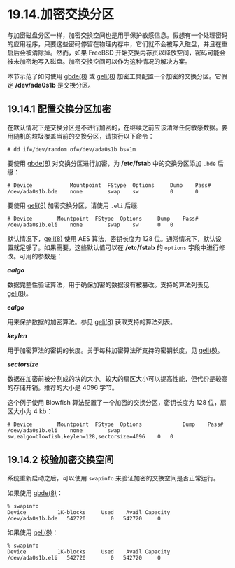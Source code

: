 # 19.14.加密交换分区

与加密磁盘分区一样，加密交换空间也是用于保护敏感信息。假想有一个处理密码的应用程序，只要这些密码停留在物理内存中，它们就不会被写入磁盘，并且在重启后会被清除掉。然而，如果 FreeBSD 开始交换内存页以释放空间，密码可能会被未加密地写入磁盘。加密交换空间可以作为这种情况的解决方案。

本节示范了如何使用 [gbde(8)](https://www.freebsd.org/cgi/man.cgi?query=gbde&sektion=8&format=html) 或 [geli(8)](https://www.freebsd.org/cgi/man.cgi?query=geli&sektion=8&format=html) 加密工具配置一个加密的交换分区。它假定 **/dev/ada0s1b** 是交换分区。

## 19.14.1 配置交换分区加密

在默认情况下是交换分区是不进行加密的，在继续之前应该清除任何敏感数据。要用随机的垃圾覆盖当前的交换分区，请执行以下命令：

```
# dd if=/dev/random of=/dev/ada0s1b bs=1m
```

要使用 [gbde(8)](https://www.freebsd.org/cgi/man.cgi?query=gbde&sektion=8&format=html) 对交换分区进行加密，为 **/etc/fstab** 中的交换分区添加 `.bde` 后缀：

```
# Device			Mountpoint	FStype	Options		Dump	Pass#
/dev/ada0s1b.bde	none		swap	sw			0		0
```

要使用 [geli(8)](https://www.freebsd.org/cgi/man.cgi?query=geli&sektion=8&format=html) 加密交换分区，请使用 `.eli` 后缀:

```
# Device		Mountpoint	FStype	Options		Dump	Pass#
/dev/ada0s1b.eli	none		swap	sw		0	0
```

默认情况下，[geli(8)](https://www.freebsd.org/cgi/man.cgi?query=geli&sektion=8&format=html) 使用 AES 算法，密钥长度为 128 位。通常情况下，默认设置就足够了。如果需要，这些默认值可以在 **/etc/fstab** 的 `options` 字段中进行修改。可用的参数是：

_**aalgo**_

数据完整性验证算法，用于确保加密的数据没有被篡改。支持的算法列表见 [geli(8)](https://www.freebsd.org/cgi/man.cgi?query=geli&sektion=8&format=html)。

_**ealgo**_

用来保护数据的加密算法。参见 [geli(8)](https://www.freebsd.org/cgi/man.cgi?query=geli&sektion=8&format=html) 获取支持的算法列表。

_**keylen**_

用于加密算法的密钥的长度。关于每种加密算法所支持的密钥长度，见 [geli(8)](https://www.freebsd.org/cgi/man.cgi?query=geli&sektion=8&format=html)。

_**sectorsize**_

数据在加密前被分割成的块的大小。较大的扇区大小可以提高性能，但代价是较高的存储开销。推荐的大小是 4096 字节。

这个例子使用 Blowfish 算法配置了一个加密的交换分区，密钥长度为 128 位，扇区大小为 4 kb：

```
# Device		Mountpoint	FStype	Options				Dump	Pass#
/dev/ada0s1b.eli	none		swap	sw,ealgo=blowfish,keylen=128,sectorsize=4096	0	0
```

## 19.14.2 校验加密交换空间

系统重新启动之后，可以使用 `swapinfo` 来验证加密的交换空间是否正常运行。

如果使用 [gbde(8)](https://www.freebsd.org/cgi/man.cgi?query=gbde&sektion=8&format=html)：

```
% swapinfo
Device          1K-blocks     Used    Avail Capacity
/dev/ada0s1b.bde   542720        0   542720     0
```

如果使用 [geli(8)](https://www.freebsd.org/cgi/man.cgi?query=geli&sektion=8&format=html)：

```
% swapinfo
Device          1K-blocks     Used    Avail Capacity
/dev/ada0s1b.eli   542720        0   542720     0
```